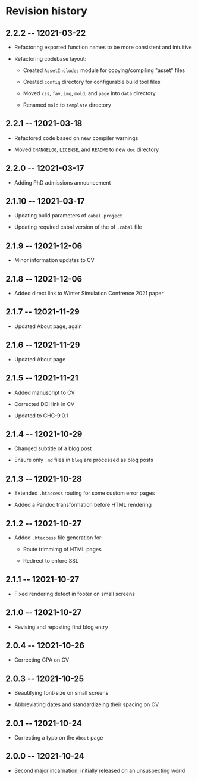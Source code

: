 # Revision history


## 2.2.2 -- 12021-03-22

  * Refactoring exported function names to be more consistent and intuitive

  * Refactoring codebase layout:

    - Created `AssetIncludes` module for copying/compiling "asset" files

    - Created `config` directory for configurable build tool files

    - Moved `css`, `fav`, `img`, `mold`, and `page` into `data` directory

    - Renamed `mold` to `template` directory


## 2.2.1 -- 12021-03-18

  * Refactored code based on new compiler warnings

  * Moved `CHANGELOG`, `LICENSE`, and `README` to new `doc` directory


## 2.2.0 -- 12021-03-17

  * Adding PhD admissions announcement


## 2.1.10 -- 12021-03-17

  * Updating build parameters of `cabal.project`

  * Updating required cabal version of the of `.cabal` file


## 2.1.9 -- 12021-12-06

  * Minor information updates to CV


## 2.1.8 -- 12021-12-06

  * Added direct link to Winter Simulation Confrence 2021 paper


## 2.1.7 -- 12021-11-29

  * Updated About page, again


## 2.1.6 -- 12021-11-29

  * Updated About page


## 2.1.5 -- 12021-11-21

  * Added manuscript to CV

  * Corrected DOI link in CV

  * Updated to GHC-9.0.1


## 2.1.4 -- 12021-10-29

  * Changed subtitle of a blog post

  * Ensure only `.md` files in `blog` are processed as blog posts


## 2.1.3 -- 12021-10-28

  * Extended `.htaccess` routing for some custom error pages

  * Added a Pandoc transformation before HTML rendering


## 2.1.2 -- 12021-10-27

  * Added `.htaccess` file generation for:

    - Route trimmimg of HTML pages

    - Redirect to enfore SSL


## 2.1.1 -- 12021-10-27

  * Fixed rendering defect in footer on small screens


## 2.1.0 -- 12021-10-27

  * Revising and reposting first blog entry


## 2.0.4 -- 12021-10-26

  * Correcting GPA on CV


## 2.0.3 -- 12021-10-25

  * Beautifying font-size on small screens

  * Abbreviating dates and standardizeing their spacing on CV


## 2.0.1 -- 12021-10-24

  * Correcting a typo on the `About` page


## 2.0.0 -- 12021-10-24

  * Second major incarnation; initially released on an unsuspecting world
